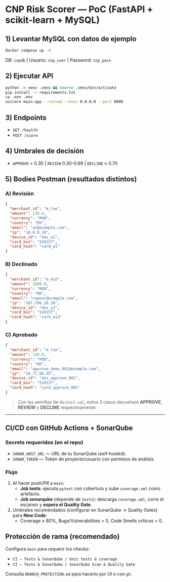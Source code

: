 # CNP Risk Scorer — PoC (FastAPI + scikit-learn + MySQL)

## 1) Levantar MySQL con datos de ejemplo
```bash
docker compose up -d
```
DB: `cnpdb`  |  Usuario: `cnp_user`  |  Password: `cnp_pass`

## 2) Ejecutar API
```bash
python -m venv .venv && source .venv/bin/activate
pip install -r requirements.txt
cp .env .env
uvicorn main:app --reload --host 0.0.0.0 --port 8000
```

## 3) Endpoints
- `GET /health`
- `POST /score`

## 4) Umbrales de decisión
- `APPROVE` < 0.30  |  `REVIEW` 0.30–0.69  |  `DECLINE` ≥ 0.70

## 5) Bodies Postman (resultados distintos)
### A) Revisión
```json
{
  "merchant_id": "m_low",
  "amount": 120.0,
  "currency": "MXN",
  "country": "MX",
  "email": "a1@example.com",
  "ip": "10.0.0.10",
  "device_id": "dev_a1",
  "card_bin": "520157",
  "card_hash": "card_a1"
}
```

### B) Declinado
```json
{
  "merchant_id": "m_mid",
  "amount": 3000.0,
  "currency": "MXN",
  "country": "MX",
  "email": "repeat@example.com",
  "ip": "187.190.20.20",
  "device_id": "dev_y2",
  "card_bin": "520157",
  "card_hash": "card_mid"
}
```

### C) Aprobado
```json
{
  "merchant_id": "m_low",
  "amount": 150.0,
  "currency": "MXN",
  "country": "MX",
  "email": "approve_demo_001@example.com",
  "ip": "10.77.66.55",
  "device_id": "dev_approve_001",
  "card_bin": "520157",
  "card_hash": "card_approve_001"
}

```

> Con las semillas de `db/init.sql`, estos 3 casos devuelven **APPROVE**, **REVIEW** y **DECLINE** respectivamente.


---

## CI/CD con GitHub Actions + SonarQube

### Secrets requeridos (en el repo)
- `SONAR_HOST_URL` — URL de tu SonarQube (self-hosted).
- `SONAR_TOKEN` — Token de proyecto/usuario con permisos de análisis.

### Flujo
1. Al hacer *push/PR* a `main`:
   - **Job tests**: ejecuta `pytest` con cobertura y sube `coverage.xml` como artefacto.
   - **Job sonarqube** (depende de `tests`): descarga `coverage.xml`, corre el escaneo y **espera el Quality Gate**.
2. Umbrales recomendados (configurar en SonarQube → Quality Gates) para **New Code**:
   - Coverage ≥ 80%, Bugs/Vulnerabilities = 0, Code Smells críticos = 0.


## Protección de rama (recomendado)
Configura `main` para requerir los checks:

- `CI — Tests & SonarQube / Unit tests & coverage`
- `CI — Tests & SonarQube / SonarQube Scan & Quality Gate`

Consulta `BRANCH_PROTECTION.md` para hacerlo por UI o con `gh`.
